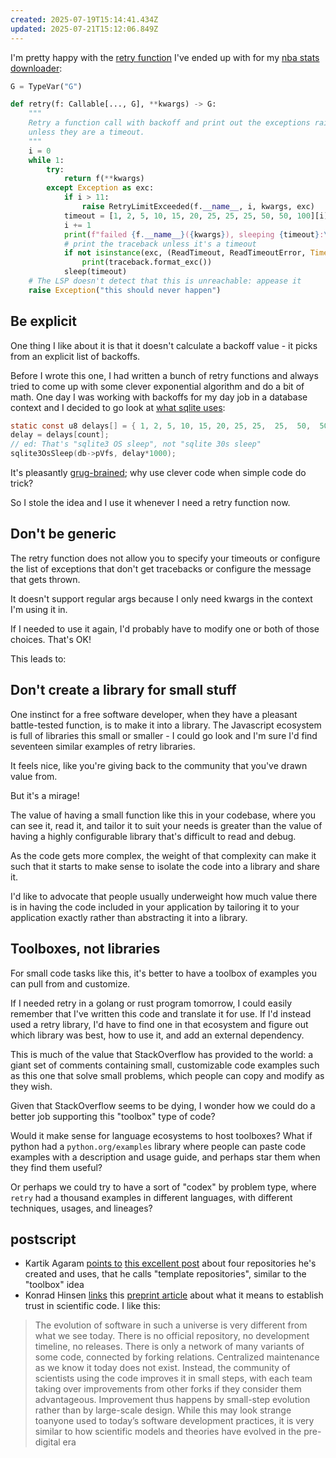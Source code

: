 ```yaml
---
created: 2025-07-19T15:14:41.434Z
updated: 2025-07-21T15:12:06.849Z
---
```

I'm pretty happy with the [retry function](https://github.com/llimllib/nba_data/blob/dbbed16c1c05a118b98e92da099267f3ffb7a8cd/src/stats.py#L37-L72) I've ended up with for my [nba stats downloader](https://github.com/llimllib/nba_data/):

```python
G = TypeVar("G")

def retry(f: Callable[..., G], **kwargs) -> G:
    """
    Retry a function call with backoff and print out the exceptions raised
    unless they are a timeout.
    """
    i = 0
    while 1:
        try:
            return f(**kwargs)
        except Exception as exc:
            if i > 11:
                raise RetryLimitExceeded(f.__name__, i, kwargs, exc)
            timeout = [1, 2, 5, 10, 15, 20, 25, 25, 25, 50, 50, 100][i]
            i += 1
            print(f"failed {f.__name__}({kwargs}), sleeping {timeout}:\n{exc}")
            # print the traceback unless it's a timeout
            if not isinstance(exc, (ReadTimeout, ReadTimeoutError, TimeoutError)):
                print(traceback.format_exc())
            sleep(timeout)
    # The LSP doesn't detect that this is unreachable: appease it
    raise Exception("this should never happen")
```

## Be explicit

One thing I like about it is that it doesn't calculate a backoff value - it picks from an explicit list of backoffs. 

Before I wrote this one, I had written a bunch of retry functions and always tried to come up with some clever exponential algorithm and do a bit of math. One day I was working with backoffs for my day job in a database context and I decided to go look at [what sqlite uses](https://github.com/sqlite/sqlite/blob/1f436ad563c4f16b94060a1982ae41abac015053/src/main.c#L1709-L1737):

```c
static const u8 delays[] = { 1, 2, 5, 10, 15, 20, 25, 25,  25,  50,  50, 100 };
delay = delays[count];
// ed: That's "sqlite3 OS sleep", not "sqlite 30s sleep"
sqlite3OsSleep(db->pVfs, delay*1000);
```

It's pleasantly [grug-brained](https://grugbrain.dev); why use clever code when simple code do trick?

So I stole the idea and I use it whenever I need a retry function now.
## Don't be generic

The retry function does not allow you to specify your timeouts or configure the list of exceptions that don't get tracebacks or configure the message that gets thrown.

It doesn't support regular args because I only need kwargs in the context I'm using it in.

If I needed to use it again, I'd probably have to modify one or both of those choices. That's OK!

This leads to:
## Don't create a library for small stuff

One instinct for a free software developer, when they have a pleasant battle-tested function, is to make it into a library. The Javascript ecosystem is full of libraries this small or smaller - I could go look and I'm sure I'd find seventeen similar examples of retry libraries.

It feels nice, like you're giving back to the community that you've drawn value from.

But it's a mirage!

The value of having a small function like this in your codebase, where you can see it, read it, and tailor it to suit your needs is greater than the value of having a highly configurable library that's difficult to read and debug.

As the code gets more complex, the weight of that complexity can make it such that it starts to make sense to isolate the code into a library and share it.

I'd like to advocate that people usually underweight how much value there is in having the code included in your application by tailoring it to your application exactly rather than abstracting it into a library.
## Toolboxes, not libraries

For small code tasks like this, it's better to have a toolbox of examples you can pull from and customize.

If I needed retry in a golang or rust program tomorrow, I could easily remember that I've written this code and translate it for use. If I'd instead used a retry library, I'd have to find one in that ecosystem and figure out which library was best, how to use it, and add an external dependency.

This is much of the value that StackOverflow has provided to the world: a giant set of comments containing small, customizable code examples such as this one that solve small problems, which people can copy and modify as they wish.

Given that StackOverflow seems to be dying, I wonder how we could do a better job supporting this "toolbox" type of code?

Would it make sense for language ecosystems to host toolboxes? What if python had a `python.org/examples` library where people can paste code examples with a description and usage guide, and perhaps star them when they find them useful?

Or perhaps we could try to have a sort of "codex" by problem type, where `retry` had a thousand examples in different languages, with different techniques, usages, and lineages?

## postscript

- Kartik Agaram [points to](https://merveilles.town/@akkartik/114880743779511619) [this excellent post](https://akkartik.name/post/four-repos) about four repositories he's created and uses, that he calls "template repositories", similar to the "toolbox" idea
- Konrad Hinsen [links](https://scholar.social/@khinsen/114891340725097727) this [preprint article](https://osf.io/preprints/metaarxiv/nt96q_v1) about what it means to establish trust in scientific code. I like this:

> The evolution of software in such a universe is very different from what we see today. There is no official repository, no development timeline, no releases. There is only a network of many variants of some code, connected by forking relations. Centralized maintenance as we know it today does not exist. Instead, the community of scientists using the code improves it in small steps, with each team taking over improvements from other forks if they consider them advantageous. Improvement thus happens by small-step evolution rather than by large-scale design. While this may look strange toanyone used to today’s software development practices, it is very similar to how scientific models and theories have evolved in the pre-digital era
